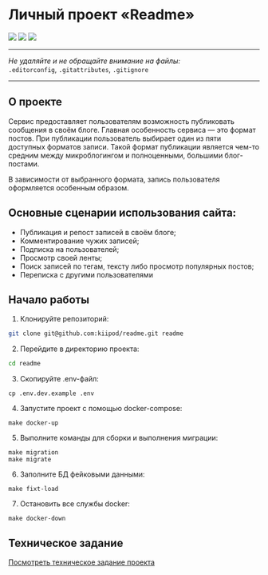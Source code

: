 # Личный проект «Readme»

<p align="left">
<img src="https://img.shields.io/badge/php-%5E8.3-blue">
<img src="https://img.shields.io/badge/PostgreSQL-16-316192">
<img src="https://img.shields.io/badge/Symfony-6.4-black">
</p>

---

_Не удаляйте и не обращайте внимание на файлы:_<br>
`.editorconfig`, `.gitattributes`, `.gitignore`

---
## О проекте

Сервис предоставляет пользователям возможность публиковать сообщения в своём блоге. Главная особенность сервиса — это формат постов. При публикации пользователь выбирает один из пяти доступных форматов записи. Такой формат публикации является чем-то средним между микроблогингом и полноценными, большими блог-постами.

В зависимости от выбранного формата, запись пользователя оформляется особенным образом.

## Основные сценарии использования сайта:

- Публикация и репост записей в своём блоге;
- Комментирование чужих записей;
- Подписка на пользователей;
- Просмотр своей ленты;
- Поиск записей по тегам, тексту либо просмотр популярных постов;
- Переписка с другими пользователями

## Начало работы

1. Клонируйте репозиторий:

```bash
git clone git@github.com:kiipod/readme.git readme
```

2. Перейдите в директорию проекта:

```bash
cd readme
```

3. Скопируйте .env-файл:

```
cp .env.dev.example .env
```

4. Запустите проект с помощью docker-compose:

```
make docker-up
```

5. Выполните команды для сборки и выполнения миграции:

```
make migration
make migrate
```

6. Заполните БД фейковыми данными:

```
make fixt-load
```

7. Остановить все службы docker:

```
make docker-down
```

## Техническое задание

[Посмотреть техническое задание проекта](tz.md)